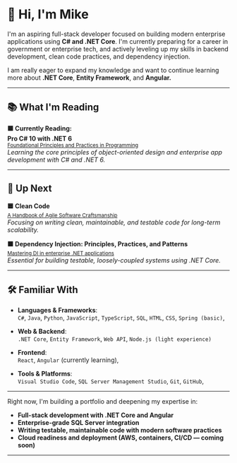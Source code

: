 # 👋 Hi, I'm Mike

I'm an aspiring full-stack developer focused on building modern enterprise applications using **C# and .NET Core**. I'm currently preparing for a career in government or enterprise tech, and actively leveling up my skills in backend development, clean code practices, and dependency injection.

I am really eager to expand my knowledge and want to continue learning more about **.NET Core**, **Entity Framework**, and **Angular.**

---

## 📚 What I'm Reading

**🟩 Currently Reading:**  
**Pro C# 10 with .NET 6**  
<sub><a href="https://www.amazon.com/Pro-NET-Foundational-Principles-Programming/dp/1484278682">Foundational Principles and Practices in Programming</a></sub>  
*Learning the core principles of object-oriented design and enterprise app development with C# and .NET 6.*

---

## 🧭 Up Next

**🟦 Clean Code**  
<sub><a href="https://www.amazon.com/Clean-Code-Handbook-Software-Craftsmanship/dp/0132350882">A Handbook of Agile Software Craftsmanship</a></sub>  
*Focusing on writing clean, maintainable, and testable code for long-term scalability.*

**🟧 Dependency Injection: Principles, Practices, and Patterns**  
<sub><a href="https://www.amazon.com/Dependency-Injection-Principles-Practices-Patterns/dp/161729473X">Mastering DI in enterprise .NET applications</a></sub>  
*Essential for building testable, loosely-coupled systems using .NET Core.*

---

## 🛠️ Familiar With

- **Languages & Frameworks**:  
  `C#`, `Java`, `Python`, `JavaScript`, `TypeScript`, `SQL`, `HTML`, `CSS`, `Spring (basic)`, 

- **Web & Backend**:  
  `.NET Core`, `Entity Framework`, `Web API`, `Node.js (light experience)`

- **Frontend**:  
  `React`, `Angular` (currently learning), 

- **Tools & Platforms**:  
  `Visual Studio Code`, `SQL Server Management Studio`, `Git`, `GitHub`,
  

---

Right now, I'm building a portfolio and deepening my expertise in:

- **Full-stack development with .NET Core and Angular**
- **Enterprise-grade SQL Server integration**
- **Writing testable, maintainable code with modern software practices**
- **Cloud readiness and deployment (AWS, containers, CI/CD — coming soon)**

---

